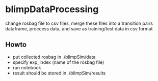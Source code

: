 # blimpDataProcessing 
change rosbag file to csv files, merge these files into a transition pairs dataframe, proccess data, and save as training/test data in csv format

## Howto
- put collected rosbag in ./blimpSim/data 
- specify exp_index (name of the rosbag file)
- run notebook
- result should be stored in ./blimpSim/results
